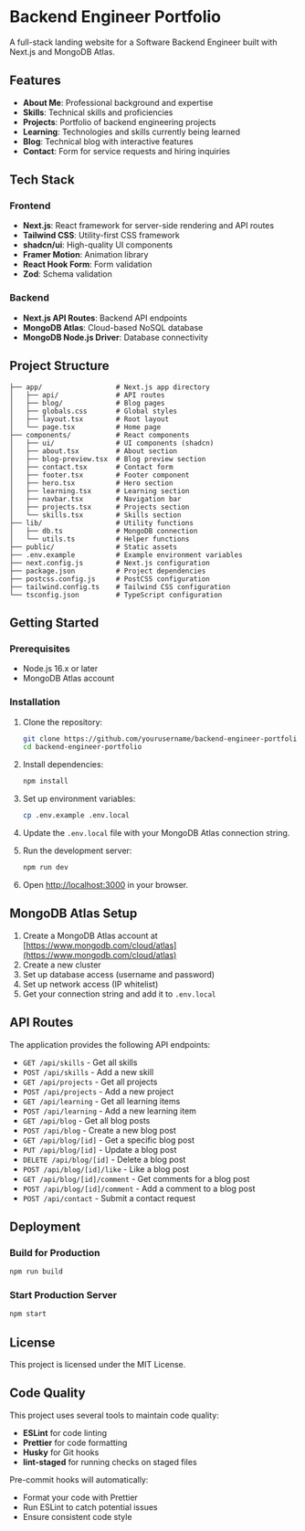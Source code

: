 # Backend Engineer Portfolio

A full-stack landing website for a Software Backend Engineer built with Next.js and MongoDB Atlas.

## Features

- **About Me**: Professional background and expertise
- **Skills**: Technical skills and proficiencies
- **Projects**: Portfolio of backend engineering projects
- **Learning**: Technologies and skills currently being learned
- **Blog**: Technical blog with interactive features
- **Contact**: Form for service requests and hiring inquiries

## Tech Stack

### Frontend

- **Next.js**: React framework for server-side rendering and API routes
- **Tailwind CSS**: Utility-first CSS framework
- **shadcn/ui**: High-quality UI components
- **Framer Motion**: Animation library
- **React Hook Form**: Form validation
- **Zod**: Schema validation

### Backend

- **Next.js API Routes**: Backend API endpoints
- **MongoDB Atlas**: Cloud-based NoSQL database
- **MongoDB Node.js Driver**: Database connectivity

## Project Structure

```
├── app/                  # Next.js app directory
│   ├── api/              # API routes
│   ├── blog/             # Blog pages
│   ├── globals.css       # Global styles
│   ├── layout.tsx        # Root layout
│   └── page.tsx          # Home page
├── components/           # React components
│   ├── ui/               # UI components (shadcn)
│   ├── about.tsx         # About section
│   ├── blog-preview.tsx  # Blog preview section
│   ├── contact.tsx       # Contact form
│   ├── footer.tsx        # Footer component
│   ├── hero.tsx          # Hero section
│   ├── learning.tsx      # Learning section
│   ├── navbar.tsx        # Navigation bar
│   ├── projects.tsx      # Projects section
│   └── skills.tsx        # Skills section
├── lib/                  # Utility functions
│   ├── db.ts             # MongoDB connection
│   └── utils.ts          # Helper functions
├── public/               # Static assets
├── .env.example          # Example environment variables
├── next.config.js        # Next.js configuration
├── package.json          # Project dependencies
├── postcss.config.js     # PostCSS configuration
├── tailwind.config.ts    # Tailwind CSS configuration
└── tsconfig.json         # TypeScript configuration
```

## Getting Started

### Prerequisites

- Node.js 16.x or later
- MongoDB Atlas account

### Installation

1. Clone the repository:

   ```bash
   git clone https://github.com/yourusername/backend-engineer-portfolio.git
   cd backend-engineer-portfolio
   ```

2. Install dependencies:

   ```bash
   npm install
   ```

3. Set up environment variables:
   ```bash
   cp .env.example .env.local
   ```
4. Update the `.env.local` file with your MongoDB Atlas connection string.

5. Run the development server:

   ```bash
   npm run dev
   ```

6. Open [http://localhost:3000](http://localhost:3000) in your browser.

## MongoDB Atlas Setup

1. Create a MongoDB Atlas account at [https://www.mongodb.com/cloud/atlas](https://www.mongodb.com/cloud/atlas)
2. Create a new cluster
3. Set up database access (username and password)
4. Set up network access (IP whitelist)
5. Get your connection string and add it to `.env.local`

## API Routes

The application provides the following API endpoints:

- `GET /api/skills` - Get all skills
- `POST /api/skills` - Add a new skill
- `GET /api/projects` - Get all projects
- `POST /api/projects` - Add a new project
- `GET /api/learning` - Get all learning items
- `POST /api/learning` - Add a new learning item
- `GET /api/blog` - Get all blog posts
- `POST /api/blog` - Create a new blog post
- `GET /api/blog/[id]` - Get a specific blog post
- `PUT /api/blog/[id]` - Update a blog post
- `DELETE /api/blog/[id]` - Delete a blog post
- `POST /api/blog/[id]/like` - Like a blog post
- `GET /api/blog/[id]/comment` - Get comments for a blog post
- `POST /api/blog/[id]/comment` - Add a comment to a blog post
- `POST /api/contact` - Submit a contact request

## Deployment

### Build for Production

```bash
npm run build
```

### Start Production Server

```bash
npm start
```

## License

This project is licensed under the MIT License.

## Code Quality

This project uses several tools to maintain code quality:

- **ESLint** for code linting
- **Prettier** for code formatting
- **Husky** for Git hooks
- **lint-staged** for running checks on staged files

Pre-commit hooks will automatically:

- Format your code with Prettier
- Run ESLint to catch potential issues
- Ensure consistent code style
